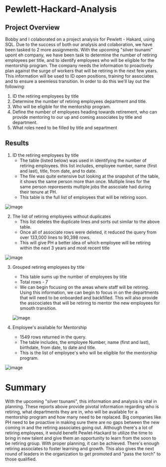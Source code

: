# Pewlett-Hackard-Analysis
## Project Overview
  Bobby and I colaborated on a project analysis for Pewlett - Hakard, using SQL.  Due to the success of both our analysis and colaboration, we have been tasked to 2 more assignments.  With the upcoming "silver tsunami" upont eh company, we have been task to determine the number of retiring employees per title, and to identify employees who will be eligible for the mentorship program.  The company needs the information to proactively plan against the surge of workers that will be retiring in the next few years.  This information will be used to ID open positions, training for associates and to ensure a seemless transition.  In order to do this we'll lay out the following:
 
  1. ID the retiring employees by title
  2. Determine the number of retiring employees department and title.
  3. Who will be eligible for the mentorship program.
  4. Define the number of employees heading towards retirement, who can provide mentoring to our up and coming associates by title and department.
  5. What roles need to be filled by title and separtment
 
## Results
1. ID the retiring employees by title
    - The table (listed below) was used in identifying the number of retiring employees.  this list includes, employee number, name (first and last), title, from date, and to date.
    - The file was quite extensive but looking at the snapshot of the table, it shows the same person more than once. Multiple lines for the same person reporesents multiple jobs the asscoiate had during their tenure at PH.
    - This table is the full list of employees that will be retiring soon.

![image](https://user-images.githubusercontent.com/94253815/149680492-e9f539cd-65dc-4fb2-8603-ad68bd347067.png)

2. The list of retiring employees without duplicates
    - This list deletes the duplicate lines and sorts out similar to the above table.
    - Once all of associate rows were deleted, it reduced the query from over 133,000 lines to 90,398 rows.
    - This will give PH a better idea of which employee will be retiring within the next 3 years  and most recent title


![image](https://user-images.githubusercontent.com/94253815/149681181-bde86d8f-b15f-4d41-b86f-d074e3a18fcd.png)


3. Grouped retiring employees by title
    - This table sums up the number of employees by title
    - Total rows - 7
    - We can begin focusing on the areas where staff will be retiring. 
   Using this information, we can begin to focus in on the departments that will need to be onboarded and backfilled.  This will also provide the asscociates that will be retiring to mentor the new employees for smooth transition.
   
   ![image](https://user-images.githubusercontent.com/94253815/149681388-95d9ca45-0b8b-47f0-8e9d-9328029c63ff.png)

4. Employee's available for Mentorship
    - 1549 rows returned in the query.
    - The table includes, the employee Number, name (first and last), birthdate, from date, to date and title.
    - This is the list of employee's who will be eligible for the mentorship program.


![image](https://user-images.githubusercontent.com/94253815/149682537-fdc99fbb-b507-4a56-9e7a-9594f12c1ca0.png)

  









# Summary
With the upcoming "silver tsunami", this information and analysis is vital in planning.  These reports above provide pivotal information regarding who is retiring, what departments they are in, who will be available for a mentorship program and how many need to be replaced. Big companies like PH need to be proactive in making sure there are no gaps between the new coming in and the retiring associates going out.  Although there's a lot of retiring employees, it would benefit Pewlet-Hackard to utilize the time to bring in new talent and give them an opportunity to learn from the soon to be retiring group.  With proper planning, it can be achieved.  There's enough retiring associates to foster learning and growth.  This also gives the next round of leaders in the organization to get promoted and "pass the torch" to those qualified.
